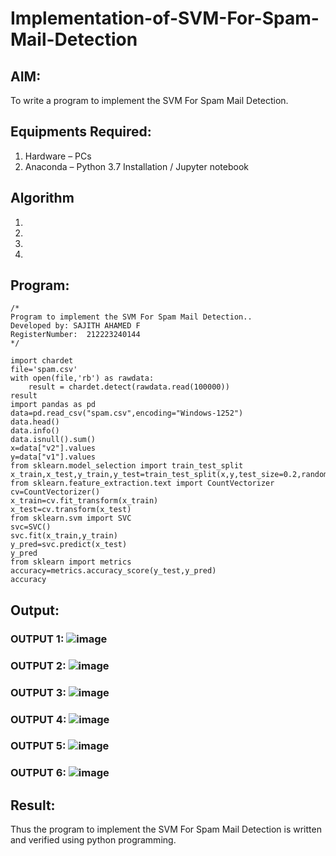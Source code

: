 # Implementation-of-SVM-For-Spam-Mail-Detection

## AIM:
To write a program to implement the SVM For Spam Mail Detection.

## Equipments Required:
1. Hardware – PCs
2. Anaconda – Python 3.7 Installation / Jupyter notebook

## Algorithm
1. 
2. 
3. 
4. 

## Program:
```
/*
Program to implement the SVM For Spam Mail Detection..
Developed by: SAJITH AHAMED F
RegisterNumber:  212223240144
*/

```


```
import chardet
file='spam.csv'
with open(file,'rb') as rawdata:
    result = chardet.detect(rawdata.read(100000))
result
import pandas as pd 
data=pd.read_csv("spam.csv",encoding="Windows-1252")
data.head()
data.info()
data.isnull().sum()
x=data["v2"].values
y=data["v1"].values
from sklearn.model_selection import train_test_split
x_train,x_test,y_train,y_test=train_test_split(x,y,test_size=0.2,random_state=0)
from sklearn.feature_extraction.text import CountVectorizer
cv=CountVectorizer()
x_train=cv.fit_transform(x_train)
x_test=cv.transform(x_test)
from sklearn.svm import SVC
svc=SVC()
svc.fit(x_train,y_train)
y_pred=svc.predict(x_test)
y_pred
from sklearn import metrics
accuracy=metrics.accuracy_score(y_test,y_pred)
accuracy
```
## Output:
### OUTPUT 1: ![image](https://github.com/user-attachments/assets/a737d693-b178-40b9-b3b4-c9a1d2d04cb9)

### OUTPUT 2:  ![image](https://github.com/user-attachments/assets/ed3eb8c6-3c73-47bf-9157-8ad687e38329)

### OUTPUT 3:  ![image](https://github.com/user-attachments/assets/1b5140d2-cf52-4545-8aad-a34188031356)

### OUTPUT 4:   ![image](https://github.com/user-attachments/assets/4775af96-c825-4c5c-b075-b0703f37ed4f)

### OUTPUT 5:   ![image](https://github.com/user-attachments/assets/14432860-613a-4c0b-a8cd-442c28d446bf)

### OUTPUT 6:   ![image](https://github.com/user-attachments/assets/60bec89e-c266-4fe8-b9de-96e621b94ec7)


## Result:
Thus the program to implement the SVM For Spam Mail Detection is written and verified using python programming.
